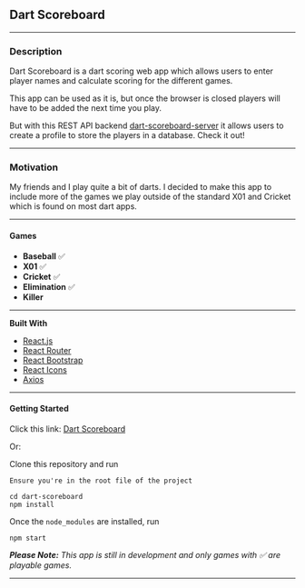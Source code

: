 ## Dart Scoreboard

---

### **Description**

Dart Scoreboard is a dart scoring web app which allows users to enter player names and calculate scoring for the different games.

This app can be used as it is, but once the browser is closed players will have to be added the next time you play.

But with this REST API backend [dart-scoreboard-server](https://github.com/adam-paul952/dart-scoreboard-server) it allows users to create a profile to store the players in a database. Check it out!

---

### **Motivation**

My friends and I play quite a bit of darts. I decided to make this app to include more of the games we play outside of the standard X01 and Cricket which is found on most dart apps.

---

#### **Games**

- **Baseball** :white_check_mark:
- **X01** :white_check_mark:
- **Cricket** :white_check_mark:
- **Elimination** :white_check_mark:
- **Killer**

---

**Built With**

- [React.js](https://reactjs.org/)
- [React Router](https://reactrouter.com/web/guides/quick-start)
- [React Bootstrap](https://react-bootstrap.github.io/)
- [React Icons](https://react-icons.github.io/react-icons/)
- [Axios](https://www.axios.com/)

---

#### **Getting Started**

Click this link: [Dart Scoreboard](https://adam-paul952.github.io/dart-scoreboard/)

Or:

Clone this repository and run

    Ensure you're in the root file of the project

    cd dart-scoreboard
    npm install

Once the `node_modules` are installed, run

    npm start

_**Please Note:** This app is still in development and only games with :white_check_mark: are playable games._

---
